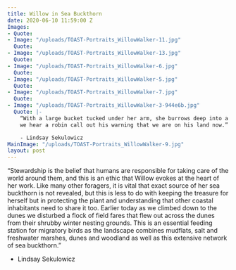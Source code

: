 ```yaml
---
title: Willow in Sea Buckthorn
date: 2020-06-10 11:59:00 Z
Images:
- Quote: 
- Image: "/uploads/TOAST-Portraits_WillowWalker-11.jpg"
  Quote: 
- Image: "/uploads/TOAST-Portraits_WillowWalker-13.jpg"
  Quote: 
- Image: "/uploads/TOAST-Portraits_WillowWalker-6.jpg"
  Quote: 
- Image: "/uploads/TOAST-Portraits_WillowWalker-5.jpg"
  Quote: 
- Image: "/uploads/TOAST-Portraits_WillowWalker-7.jpg"
  Quote: 
- Image: "/uploads/TOAST-Portraits_WillowWalker-3-944e6b.jpg"
  Quote: |-
    “With a large bucket tucked under her arm, she burrows deep into a thicket and
    we hear a robin call out his warning that we are on his land now.”

    - Lindsay Sekulowicz
MainImage: "/uploads/TOAST-Portraits_WillowWalker-9.jpg"
layout: post
---
```


“Stewardship is the belief that humans are responsible for taking care of the world around them, and this is an ethic that Willow evokes at the heart of her work. Like many other foragers, it is vital that exact source of her sea buckthorn is not revealed, but this is less to do with keeping the treasure for herself but in protecting the plant and understanding that other coastal inhabitants need to share it too. Earlier today as we climbed down to the dunes we disturbed a flock of field fares that flew out across the dunes from their shrubby winter nesting grounds. 
This is an essential feeding station for migratory birds as the landscape combines mudflats, salt and freshwater marshes, dunes and woodland as well as this extensive network of sea buckthorn.”

- Lindsay Sekulowicz